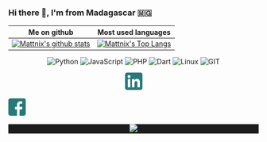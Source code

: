### Hi there 👋, I'm from Madagascar 🇲🇬 

Me on github                                                                                                                                    | Most used languages |
----------------------------------------------------------------------------------------------------------------------------------------------- | --------------------------- |
[![Mattnix's github stats](https://github-readme-stats.vercel.app/api?username=mattnix4&show_icons=true&theme=dark)](https://github.com/mattnix4) | [![Mattnix's Top Langs](https://github-readme-stats.vercel.app/api/top-langs/?username=mattnix4&show_icons=true&layout=compact&hide=css,html)](https://github.com/mattnix4) 

<!--
<div>
  <p align="center">
    <img src="https://github-readme-stats.vercel.app/api?username=mattnix4&show_icons=true&theme=dark&include_all_commits=true&custom_title=Github%20stats" alt="Github stats" /> <br/><br/>
  </p>
</div>

<div>
  <p align="center">
    <img src="https://github-readme-stats.vercel.app/api/top-langs/?username=mattnix4&theme=solarized-dark&&show_icons=true&layout=compact&hide=css,html" alt="Lang stats" /> <br/><br/>
  </p>
</div>

-->

  <!-- SKILLS -->
  
<p align='center'>
  <img alt='Python' src='https://img.shields.io/badge/Python-3776AB?style=for-the-badge&logo=python&logoColor=white'/>
  <img alt='JavaScript' src='https://img.shields.io/badge/JavaScript-F7DF1E?style=for-the-badge&logo=javascript&logoColor=teal'/>
  <img alt='PHP' src='https://img.shields.io/badge/PHP-777BB4?style=for-the-badge&logo=php&logoColor=white'/>
  <img alt='Dart' src='https://img.shields.io/badge/Dart-0175C2?style=for-the-badge&logo=dart&logoColor=white'/>
  <img alt='Linux' src='https://img.shields.io/badge/Linux-3776AB?style=for-the-badge&logo=linux&logoColor=white'/>
  <img alt='GIT' src='https://img.shields.io/badge/git-%23F05033.svg?style=for-the-badge&logo=git&logoColor=white'/>
 </p>
  
  <!-- SOCIAL NETWORK -->

<p align=center>
  <a href="https://www.linkedin.com/in/gasytalk.ml/"><img height=35 width=35 src="https://github.com/rootkit7628/rootkit7628/blob/main/img/in.png"></a>

<!--
  <a href="https://www.instagram.com/zeelife.ml"><img height=35 width=35 src="https://github.com/rootkit7628/rootkit7628/blob/main/img/instagram.png"></a> -->

  <a href="https://www.facebook.com/gasytalk.ml"><img height=35 width=35 src="https://github.com/rootkit7628/rootkit7628/blob/main/img/facebook.png"></a>
</p>

<!-- Linux Typing -->

<p align="center" style="background: #1c1c1c;">  
  <img src="https://readme-typing-svg.herokuapp.com?font=product+sans&amp;color=06ACBD&amp;center=true&amp;lines=%24%20sudo%20apt%20install%20brain&amp;duration=7000">
</p>


  
